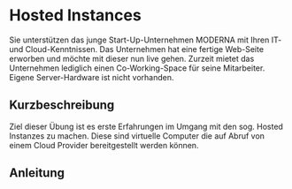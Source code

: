 # Hosted Instances
Sie unterstützen das junge Start-Up-Unternehmen MODERNA mit Ihren IT- und Cloud-Kenntnissen.
Das Unternehmen hat eine fertige Web-Seite erworben und möchte mit dieser nun live gehen.
Zurzeit mietet das Unternehmen lediglich einen Co-Working-Space für seine Mitarbeiter.
Eigene Server-Hardware ist nicht vorhanden.

## Kurzbeschreibung
Ziel dieser Übung ist es erste Erfahrungen im Umgang mit den sog. Hosted Instanzes zu machen.
Diese sind virtuelle Computer die auf Abruf von einem Cloud Provider bereitgestellt werden können.

## Anleitung


